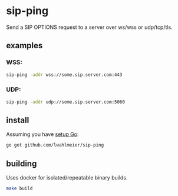 # sip-ping

Send a SIP OPTIONS request to a server over ws/wss or udp/tcp/tls.

## examples

### WSS:
```bash
sip-ping -addr wss://some.sip.server.com:443
```

### UDP:
```bash
sip-ping -addr udp://some.sip.server.com:5060
```

## install

Assuming you have [setup Go](https://golang.org/doc/install):

```bash
go get github.com/lwahlmeier/sip-ping
```

## building

Uses docker for isolated/repeatable binary builds.

```bash
make build
```
